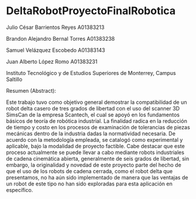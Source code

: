 # DeltaRobotProyectoFinalRobotica


Julio César Barrientos Reyes 
A01383213 

Brandon Alejandro Bernal Torres
A01383238

Samuel Velázquez Escobedo
A01383143

Juan Alberto López Romo
A01383231

Instituto Tecnológico y de Estudios Superiores de Monterrey, Campus Saltillo

Resumen (Abstract):

Este trabajo tuvo como objetivo general demostrar la compatibilidad de un robot delta casero de tres grados de libertad con el uso del scanner 3D SimsCan de la empresa Scantech, el cual se apoyó en los fundamentos básicos de teoría de robótica industrial. 
La finalidad radica en la reducción de tiempo y costo en los procesos de examinación de tolerancias de piezas mecánicas dentro de la industria dadas la normatividad necesaria.  De acuerdo con la metodología empleada, se catalogó como experimental y aplicable, bajo la modalidad de proyecto factible. 
Cabe destacar que este proceso actualmente se puede llevar a cabo mediante robots industriales de cadena cinemática abierta, generalmente de seis grados de libertad, sin embargo, la originalidad y novedad de este proyecto parte del hecho de que el uso de los robots de cadena cerrada, como el robot delta que presentamos, no ha aún sido implementado de manera que las ventajas de un robot de este tipo no han sido exploradas para esta aplicación en específico.

